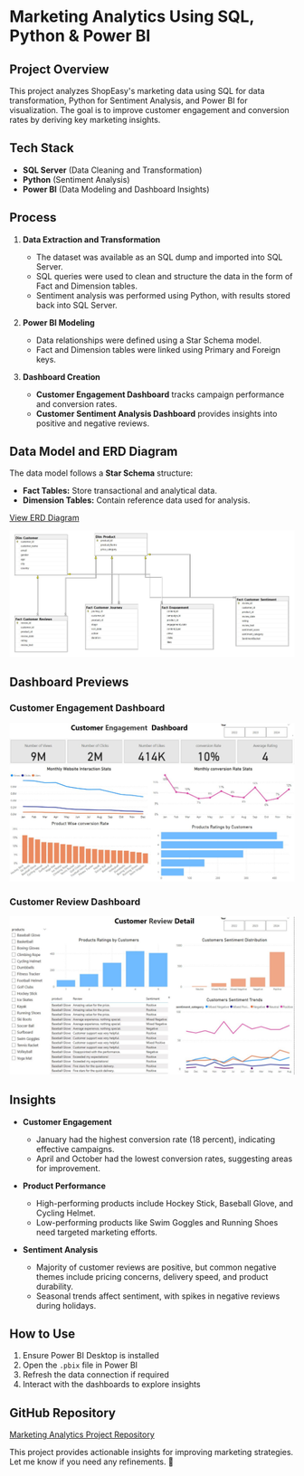 # Marketing Analytics Using SQL, Python & Power BI  

## Project Overview  
This project analyzes ShopEasy's marketing data using SQL for data transformation, Python for Sentiment Analysis, and Power BI for visualization. The goal is to improve customer engagement and conversion rates by deriving key marketing insights.  

## Tech Stack  
- **SQL Server** (Data Cleaning and Transformation)  
- **Python** (Sentiment Analysis)  
- **Power BI** (Data Modeling and Dashboard Insights)  

## Process  
1. **Data Extraction and Transformation**  
   - The dataset was available as an SQL dump and imported into SQL Server.  
   - SQL queries were used to clean and structure the data in the form of Fact and Dimension tables.  
   - Sentiment analysis was performed using Python, with results stored back into SQL Server.  

2. **Power BI Modeling**  
   - Data relationships were defined using a Star Schema model.  
   - Fact and Dimension tables were linked using Primary and Foreign keys.  

3. **Dashboard Creation**  
   - **Customer Engagement Dashboard** tracks campaign performance and conversion rates.  
   - **Customer Sentiment Analysis Dashboard** provides insights into positive and negative reviews.  

## Data Model and ERD Diagram  
The data model follows a **Star Schema** structure:  
- **Fact Tables:** Store transactional and analytical data.  
- **Dimension Tables:** Contain reference data used for analysis.  

[View ERD Diagram](https://github.com/awsjvd/Marketing-Analytics-Project/blob/main/ERD/ERD.JPG)  

![ERD Diagram](https://github.com/awsjvd/Marketing-Analytics-Project/blob/main/ERD/ERD.JPG)  

## Dashboard Previews  
### Customer Engagement Dashboard  
![Customer Engagement Dashboard](https://raw.githubusercontent.com/awsjvd/Marketing-Analytics-Project/main/Power%20BI/Customer_Engagement.JPG)  

### Customer Review Dashboard  
![Customer Review Dashboard](https://raw.githubusercontent.com/awsjvd/Marketing-Analytics-Project/main/Power%20BI/Customer_Review.JPG)  

## Insights  
- **Customer Engagement**  
  - January had the highest conversion rate (18 percent), indicating effective campaigns.  
  - April and October had the lowest conversion rates, suggesting areas for improvement.  

- **Product Performance**  
  - High-performing products include Hockey Stick, Baseball Glove, and Cycling Helmet.  
  - Low-performing products like Swim Goggles and Running Shoes need targeted marketing efforts.  

- **Sentiment Analysis**  
  - Majority of customer reviews are positive, but common negative themes include pricing concerns, delivery speed, and product durability.  
  - Seasonal trends affect sentiment, with spikes in negative reviews during holidays.  

## How to Use  
1. Ensure Power BI Desktop is installed  
2. Open the `.pbix` file in Power BI  
3. Refresh the data connection if required  
4. Interact with the dashboards to explore insights  

## GitHub Repository  
[Marketing Analytics Project Repository](https://github.com/awsjvd/Marketing-Analytics-Project)  

This project provides actionable insights for improving marketing strategies. Let me know if you need any refinements. 🚀
